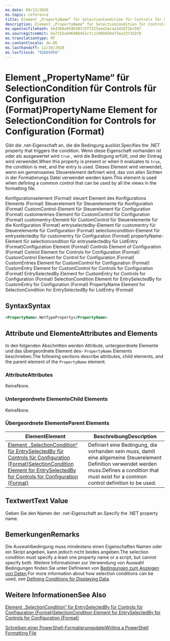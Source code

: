 ```yaml
---
ms.date: 09/13/2016
ms.topic: reference
title: Element „PropertyName“ für SelectionCondition für Controls für Configuration (Format)
description: Element „PropertyName“ für SelectionCondition für Controls für Configuration (Format)
ms.openlocfilehash: 5e4368a9546307c5ff223ae42ecaa1d2872bc587
ms.sourcegitcommit: ba7315a496986451cfc1296b659d73ea2373d3f0
ms.translationtype: MT
ms.contentlocale: de-DE
ms.lasthandoff: 12/10/2020
ms.locfileid: "92665956"
---
```

# <a name="propertyname-element-for-selectioncondition-for-controls-for-configuration-format"></a><span data-ttu-id="1d9d2-103">Element „PropertyName“ für SelectionCondition für Controls für Configuration (Format)</span><span class="sxs-lookup"><span data-stu-id="1d9d2-103">PropertyName Element for SelectionCondition for Controls for Configuration (Format)</span></span>

<span data-ttu-id="1d9d2-104">Gibt die .net-Eigenschaft an, die die Bedingung auslöst.</span><span class="sxs-lookup"><span data-stu-id="1d9d2-104">Specifies the .NET property that triggers the condition.</span></span> <span data-ttu-id="1d9d2-105">Wenn diese Eigenschaft vorhanden ist oder als ausgewertet wird `true` , wird die Bedingung erfüllt, und der Eintrag wird verwendet.</span><span class="sxs-lookup"><span data-stu-id="1d9d2-105">When this property is present or when it evaluates to `true`, the condition is met, and the entry is used.</span></span> <span data-ttu-id="1d9d2-106">Dieses Element wird verwendet, wenn ein gemeinsames Steuerelement definiert wird, das von allen Sichten in der Formatierungs Datei verwendet werden kann.</span><span class="sxs-lookup"><span data-stu-id="1d9d2-106">This element is used when defining a common control that can be used by all the views in the formatting file.</span></span>

<span data-ttu-id="1d9d2-107">Konfigurationselement (Format) steuert Element des Konfigurations Elements (Format) Steuerelement für Steuerelemente für Konfiguration (Format) CustomControl-Element für Steuerelement für Configuration (Format) customentries-Element für CustomControl für Configuration (Format) customentry-Element für CustomControl für Steuerelemente für die Konfiguration (Format) entryselectedby-Element für customentry für Steuerelemente für Configuration (Format) selectioncondition-Element für entryselectedby für customentry für Configuration (Format) propertyName-Element für selectioncondition für entryselectedby für ListEntry (Format)</span><span class="sxs-lookup"><span data-stu-id="1d9d2-107">Configuration Element (Format) Controls Element of Configuration (Format) Control Element for Controls for Configuration (Format) CustomControl Element for Control for Configuration (Format) CustomEntries Element for CustomControl for Configuration (Format) CustomEntry Element for CustomControl for Controls for Configuration (Format) EntrySelectedBy Element for CustomEntry for Controls for Configuration (Format) SelectionCondition Element for EntrySelectedBy for CustomEntry for Configuration (Format) PropertyName Element for SelectionCondition for EntrySelectedBy for ListEntry (Format)</span></span>

## <a name="syntax"></a><span data-ttu-id="1d9d2-108">Syntax</span><span class="sxs-lookup"><span data-stu-id="1d9d2-108">Syntax</span></span>

```xml
<PropertyName>.NetTypeProperty</PropertyName>
```

## <a name="attributes-and-elements"></a><span data-ttu-id="1d9d2-109">Attribute und Elemente</span><span class="sxs-lookup"><span data-stu-id="1d9d2-109">Attributes and Elements</span></span>

<span data-ttu-id="1d9d2-110">In den folgenden Abschnitten werden Attribute, untergeordnete Elemente und das übergeordnete Element des- `PropertyName` Elements beschrieben.</span><span class="sxs-lookup"><span data-stu-id="1d9d2-110">The following sections describe attributes, child elements, and the parent element of the `PropertyName` element.</span></span>

### <a name="attributes"></a><span data-ttu-id="1d9d2-111">Attribute</span><span class="sxs-lookup"><span data-stu-id="1d9d2-111">Attributes</span></span>

<span data-ttu-id="1d9d2-112">Keine</span><span class="sxs-lookup"><span data-stu-id="1d9d2-112">None.</span></span>

### <a name="child-elements"></a><span data-ttu-id="1d9d2-113">Untergeordnete Elemente</span><span class="sxs-lookup"><span data-stu-id="1d9d2-113">Child Elements</span></span>

<span data-ttu-id="1d9d2-114">Keine</span><span class="sxs-lookup"><span data-stu-id="1d9d2-114">None.</span></span>

### <a name="parent-elements"></a><span data-ttu-id="1d9d2-115">Übergeordnete Elemente</span><span class="sxs-lookup"><span data-stu-id="1d9d2-115">Parent Elements</span></span>

|<span data-ttu-id="1d9d2-116">Element</span><span class="sxs-lookup"><span data-stu-id="1d9d2-116">Element</span></span>|<span data-ttu-id="1d9d2-117">Beschreibung</span><span class="sxs-lookup"><span data-stu-id="1d9d2-117">Description</span></span>|
|-------------|-----------------|
|[<span data-ttu-id="1d9d2-118">Element „SelectionCondition“ für EntrySelectedBy für Controls für Configuration (Format)</span><span class="sxs-lookup"><span data-stu-id="1d9d2-118">SelectionCondition Element for EntrySelectedBy for Controls for Configuration (Format)</span></span>](./selectioncondition-element-for-entryselectedby-for-controls-for-configuration-format.md)|<span data-ttu-id="1d9d2-119">Definiert eine Bedingung, die vorhanden sein muss, damit eine allgemeine Steuerelement Definition verwendet werden muss.</span><span class="sxs-lookup"><span data-stu-id="1d9d2-119">Defines a condition that must exist for a common control definition to be used.</span></span>|

## <a name="text-value"></a><span data-ttu-id="1d9d2-120">Textwert</span><span class="sxs-lookup"><span data-stu-id="1d9d2-120">Text Value</span></span>

<span data-ttu-id="1d9d2-121">Geben Sie den Namen der .net-Eigenschaft an.</span><span class="sxs-lookup"><span data-stu-id="1d9d2-121">Specify the .NET property name.</span></span>

## <a name="remarks"></a><span data-ttu-id="1d9d2-122">Bemerkungen</span><span class="sxs-lookup"><span data-stu-id="1d9d2-122">Remarks</span></span>

<span data-ttu-id="1d9d2-123">Die Auswahlbedingung muss mindestens einen Eigenschaften Namen oder ein Skript angeben, kann jedoch nicht beides angeben.</span><span class="sxs-lookup"><span data-stu-id="1d9d2-123">The selection condition must specify a least one property name or a script, but cannot specify both.</span></span> <span data-ttu-id="1d9d2-124">Weitere Informationen zur Verwendung von Auswahl Bedingungen finden Sie unter Definieren von [Bedingungen zum Anzeigen von Daten](./defining-conditions-for-displaying-data.md).</span><span class="sxs-lookup"><span data-stu-id="1d9d2-124">For more information about how selection conditions can be used, see [Defining Conditions for Displaying Data](./defining-conditions-for-displaying-data.md).</span></span>

## <a name="see-also"></a><span data-ttu-id="1d9d2-125">Weitere Informationen</span><span class="sxs-lookup"><span data-stu-id="1d9d2-125">See Also</span></span>

[<span data-ttu-id="1d9d2-126">Element „SelectionCondition“ für EntrySelectedBy für Controls für Configuration (Format)</span><span class="sxs-lookup"><span data-stu-id="1d9d2-126">SelectionCondition Element for EntrySelectedBy for Controls for Configuration (Format)</span></span>](./selectioncondition-element-for-entryselectedby-for-controls-for-configuration-format.md)

[<span data-ttu-id="1d9d2-127">Schreiben einer PowerShell-Formatierungsdatei</span><span class="sxs-lookup"><span data-stu-id="1d9d2-127">Writing a PowerShell Formatting File</span></span>](./writing-a-powershell-formatting-file.md)
